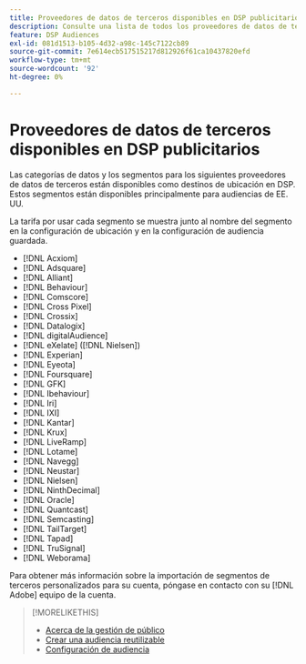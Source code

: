 ```yaml
---
title: Proveedores de datos de terceros disponibles en DSP publicitarios
description: Consulte una lista de todos los proveedores de datos de terceros disponibles.
feature: DSP Audiences
exl-id: 081d1513-b105-4d32-a98c-145c7122cb89
source-git-commit: 7e614ecb517515217d812926f61ca10437820efd
workflow-type: tm+mt
source-wordcount: '92'
ht-degree: 0%

---
```


<!-- feature: audiences -->

# Proveedores de datos de terceros disponibles en DSP publicitarios

Las categorías de datos y los segmentos para los siguientes proveedores de datos de terceros están disponibles como destinos de ubicación en DSP. Estos segmentos están disponibles principalmente para audiencias de EE. UU.

La tarifa por usar cada segmento se muestra junto al nombre del segmento en la configuración de ubicación y en la configuración de audiencia guardada.

* [!DNL Acxiom]
* [!DNL Adsquare]
* [!DNL Alliant]
* [!DNL Behaviour]
* [!DNL Comscore]
* [!DNL Cross Pixel]
* [!DNL Crossix]
* [!DNL Datalogix]
* [!DNL digitalAudience]
* [!DNL eXelate] ([!DNL Nielsen])
* [!DNL Experian]
* [!DNL Eyeota]
* [!DNL Foursquare]
* [!DNL GFK]
* [!DNL Ibehaviour]
* [!DNL Iri]
* [!DNL IXI]
* [!DNL Kantar]
* [!DNL Krux]
* [!DNL LiveRamp]
* [!DNL Lotame]
* [!DNL Navegg]
* [!DNL Neustar]
* [!DNL Nielsen]
* [!DNL NinthDecimal]
* [!DNL Oracle]
* [!DNL Quantcast]
* [!DNL Semcasting]
* [!DNL TailTarget]
* [!DNL Tapad]
* [!DNL TruSignal]
* [!DNL Weborama]

Para obtener más información sobre la importación de segmentos de terceros personalizados para su cuenta, póngase en contacto con su [!DNL Adobe] equipo de la cuenta.

>[!MORELIKETHIS]
>
>* [Acerca de la gestión de público](audience-about.md)
>* [Crear una audiencia reutilizable](reusable-audience-create.md)
>* [Configuración de audiencia](audience-settings.md)

